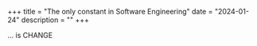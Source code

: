 +++
title = "The only constant in Software Engineering"
date = "2024-01-24"
description = ""
+++

... is CHANGE
